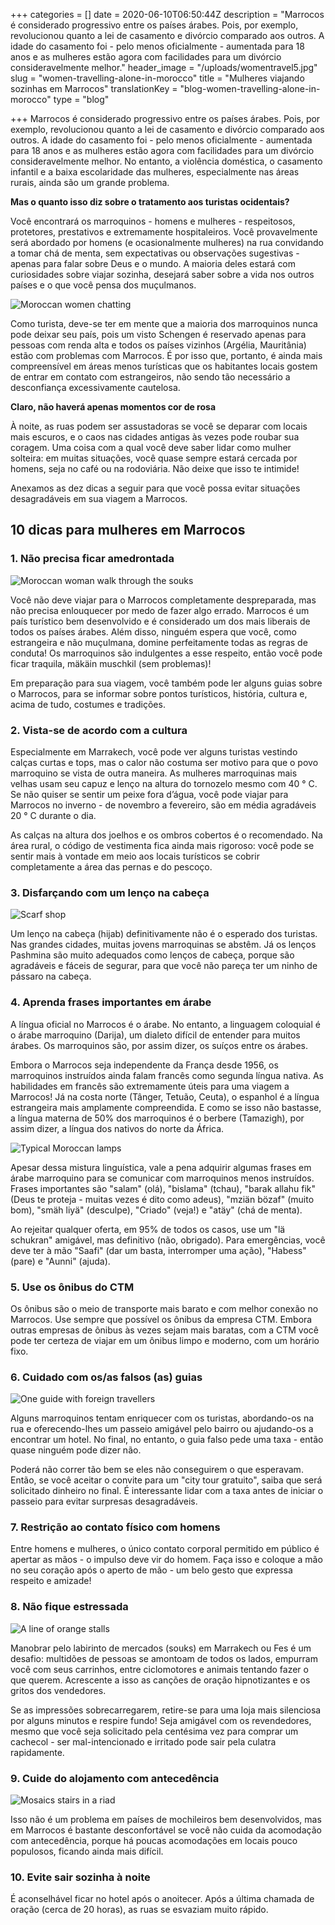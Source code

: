 +++
categories = []
date = 2020-06-10T06:50:44Z
description = "Marrocos é considerado progressivo entre os países árabes. Pois, por exemplo, revolucionou quanto a lei de casamento e divórcio comparado aos outros. A idade do casamento foi - pelo menos oficialmente - aumentada para 18 anos e as mulheres estão agora com facilidades para um divórcio consideravelmente melhor."
header_image = "/uploads/womentravel5.jpg"
slug = "women-travelling-alone-in-morocco"
title = "Mulheres viajando sozinhas em Marrocos"
translationKey = "blog-women-travelling-alone-in-morocco"
type = "blog"

+++
Marrocos é considerado progressivo entre os países árabes. Pois, por exemplo, revolucionou quanto a lei de casamento e divórcio comparado aos outros. A idade do casamento foi - pelo menos oficialmente - aumentada para 18 anos e as mulheres estão agora com facilidades para um divórcio consideravelmente melhor. No entanto, a violência doméstica, o casamento infantil e a baixa escolaridade das mulheres, especialmente nas áreas rurais, ainda são um grande problema.

**Mas o quanto isso diz sobre o tratamento aos turistas ocidentais?**

Você encontrará os marroquinos - homens e mulheres - respeitosos, protetores, prestativos e extremamente hospitaleiros. Você provavelmente será abordado por homens (e ocasionalmente mulheres) na rua convidando a tomar chá de menta, sem expectativas ou observações sugestivas - apenas para falar sobre Deus e o mundo. A maioria deles estará com curiosidades sobre viajar sozinha, desejará saber sobre a vida nos outros países e o que você pensa dos muçulmanos.

![Moroccan women chatting](/uploads/womentravel7.jpg "Moroccan women chatting")

Como turista, deve-se ter em mente que a maioria dos marroquinos nunca pode deixar seu país, pois um visto Schengen é reservado apenas para pessoas com renda alta e todos os países vizinhos (Argélia, Mauritânia) estão com problemas com Marrocos. É por isso que, portanto, é ainda mais compreensível em áreas menos turísticas que os habitantes locais gostem de entrar em contato com estrangeiros, não sendo tão necessário a desconfiança excessivamente cautelosa.

**Claro, não haverá apenas momentos cor de rosa**

À noite, as ruas podem ser assustadoras se você se deparar com locais mais escuros, e o caos nas cidades antigas às vezes pode roubar sua coragem. Uma coisa com a qual você deve saber lidar como mulher solteira: em muitas situações, você quase sempre estará cercada por homens, seja no café ou na rodoviária. Não deixe que isso te intimide!

Anexamos as dez dicas a seguir para que você possa evitar situações desagradáveis ​​em sua viagem a Marrocos.

## **10 dicas para mulheres em Marrocos**

### **1. Não precisa ficar amedrontada**

![Moroccan woman walk through the souks](/uploads/womentravel6.jpg "Moroccan woman walk through the souks")

Você não deve viajar para o Marrocos completamente despreparada, mas não precisa enlouquecer por medo de fazer algo errado. Marrocos é um país turístico bem desenvolvido e é considerado um dos mais liberais de todos os países árabes. Além disso, ninguém espera que você, como estrangeira e não muçulmana, domine perfeitamente todas as regras de conduta! Os marroquinos são indulgentes a esse respeito, então você pode ficar traquila, mäkäin muschkil (sem problemas)!

Em preparação para sua viagem, você também pode ler alguns guias sobre o Marrocos, para se informar sobre pontos turísticos, história, cultura e, acima de tudo, costumes e tradições.

### **2. Vista-se de acordo com a cultura**

Especialmente em Marrakech, você pode ver alguns turistas vestindo calças curtas e tops, mas o calor não costuma ser motivo para que o povo marroquino se vista de outra maneira. As mulheres marroquinas mais velhas usam seu capuz e lenço na altura do tornozelo mesmo com 40 ° C. Se não quiser se sentir um peixe fora d’água, você pode viajar para Marrocos no inverno - de novembro a fevereiro, são em média agradáveis ​​20 ° C durante o dia.

As calças na altura dos joelhos e os ombros cobertos é o recomendado. Na área rural, o código de vestimenta fica ainda mais rigoroso: você pode se sentir mais à vontade em meio aos locais turísticos se cobrir completamente a área das pernas e do pescoço.

### **3. Disfarçando com um lenço na cabeça**

![Scarf shop](/uploads/womantravel13.jpg "Scarf shop")

Um lenço na cabeça (hijab) definitivamente não é o esperado dos turistas. Nas grandes cidades, muitas jovens marroquinas se abstêm. Já os lenços Pashmina são muito adequados como lenços de cabeça, porque são agradáveis ​​e fáceis de segurar, para que você não pareça ter um ninho de pássaro na cabeça.

### **4. Aprenda frases importantes em árabe**

A língua oficial no Marrocos é o árabe. No entanto, a linguagem coloquial é o árabe marroquino (Darija), um dialeto difícil de entender para muitos árabes. Os marroquinos são, por assim dizer, os suíços entre os árabes.

Embora o Marrocos seja independente da França desde 1956, os marroquinos instruídos ainda falam francês como segunda língua nativa. As habilidades em francês são extremamente úteis para uma viagem a Marrocos! Já na costa norte (Tânger, Tetuão, Ceuta), o espanhol é a língua estrangeira mais amplamente compreendida. E como se isso não bastasse, a língua materna de 50% dos marroquinos é o berbere (Tamazigh), por assim dizer, a língua dos nativos do norte da África.

![Typical Moroccan lamps](/uploads/womantravel10.jpg "Typical Moroccan lamps")

Apesar dessa mistura linguística, vale a pena adquirir algumas frases em árabe marroquino para se comunicar com marroquinos menos instruídos. Frases importantes são "salam" (olá), "bislama" (tchau), "barak allahu fik" (Deus te proteja - muitas vezes é dito como adeus), "mziän bözaf" (muito bom), "smäh liyä" (desculpe), "Criado" (veja!) e "atäy" (chá de menta).

Ao rejeitar qualquer oferta, em 95% de todos os casos, use um "lä schukran" amigável, mas definitivo (não, obrigado). Para emergências, você deve ter à mão "Saafi" (dar um basta, interromper uma ação), "Habess" (pare) e "Aunni" (ajuda).

### **5. Use os ônibus do CTM**

Os ônibus são o meio de transporte mais barato e com melhor conexão no Marrocos. Use sempre que possível os ônibus da empresa CTM. Embora outras empresas de ônibus às vezes sejam mais baratas, com a CTM você pode ter certeza de viajar em um ônibus limpo e moderno, com um horário fixo.

### **6. Cuidado com os/as falsos (as) guias**

![One guide with foreign travellers ](/uploads/womantravel14.jpg "One guide with foreign travellers ")

Alguns marroquinos tentam enriquecer com os turistas, abordando-os na rua e oferecendo-lhes um passeio amigável pelo bairro ou ajudando-os a encontrar um hotel. No final, no entanto, o guia falso pede uma taxa - então quase ninguém pode dizer não.

Poderá não correr tão bem se eles não conseguirem o que esperavam. Então, se você aceitar o convite para um "city tour gratuito", saiba que será solicitado dinheiro no final. É interessante lidar com a taxa antes de iniciar o passeio para evitar surpresas desagradáveis.

### **7. Restrição ao contato físico com homens**

Entre homens e mulheres, o único contato corporal permitido em público é apertar as mãos - o impulso deve vir do homem. Faça isso e coloque a mão no seu coração após o aperto de mão - um belo gesto que expressa respeito e amizade!

### **8. Não fique estressada**

![A line of orange stalls](/uploads/womantravel11.jpg "A line of orange stalls")

Manobrar pelo labirinto de mercados (souks) em Marrakech ou Fes é um desafio: multidões de pessoas se amontoam de todos os lados, empurram você com seus carrinhos, entre ciclomotores e animais tentando fazer o que querem. Acrescente a isso as canções de oração hipnotizantes e os gritos dos vendedores.

Se as impressões sobrecarregarem, retire-se para uma loja mais silenciosa por alguns minutos e respire fundo! Seja amigável com os revendedores, mesmo que você seja solicitado pela centésima vez para comprar um cachecol - ser mal-intencionado e irritado pode sair pela culatra rapidamente.

### **9. Cuide do alojamento com antecedência**

![Mosaics stairs in a riad](/uploads/womantravel9.jpg "Mosaics stairs in a riad")

Isso não é um problema em países de mochileiros bem desenvolvidos, mas em Marrocos é bastante desconfortável se você não cuida da acomodação com antecedência, porque há poucas acomodações em locais pouco populosos, ficando ainda mais difícil.

### **10. Evite sair sozinha à noite**

É aconselhável ficar no hotel após o anoitecer. Após a última chamada de oração (cerca de 20 horas), as ruas se esvaziam muito rápido.